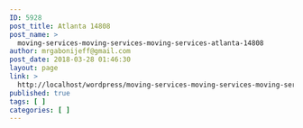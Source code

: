 ```yaml
---
ID: 5928
post_title: Atlanta 14808
post_name: >
  moving-services-moving-services-moving-services-atlanta-14808
author: mrgabonijeff@gmail.com
post_date: 2018-03-28 01:46:30
layout: page
link: >
  http://localhost/wordpress/moving-services-moving-services-moving-services-atlanta-14808/
published: true
tags: [ ]
categories: [ ]
---
```

